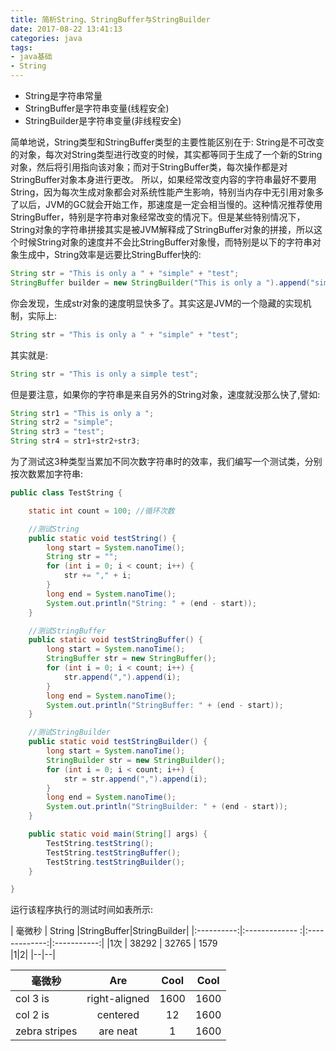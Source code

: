 ```yaml
---
title: 简析String、StringBuffer与StringBuilder
date: 2017-08-22 13:41:13
categories: java
tags:
- java基础
- String
---
```

- String是字符串常量
- StringBuffer是字符串变量(线程安全)
- StringBuilder是字符串变量(非线程安全)
  
简单地说，String类型和StringBuffer类型的主要性能区别在于: String是不可改变的对象，每次对String类型进行改变的时候，其实都等同于生成了一个新的String对象，然后将引用指向该对象；而对于StringBuffer类，每次操作都是对StringBuffer对象本身进行更改。
所以，如果经常改变内容的字符串最好不要用String，因为每次生成对象都会对系统性能产生影响，特别当内存中无引用对象多了以后，JVM的GC就会开始工作，那速度是一定会相当慢的。这种情况推荐使用StringBuffer，特别是字符串对象经常改变的情况下。但是某些特别情况下，String对象的字符串拼接其实是被JVM解释成了StringBuffer对象的拼接，所以这个时候String对象的速度并不会比StringBuffer对象慢，而特别是以下的字符串对象生成中，String效率是远要比StringBuffer快的:
```java
String str = "This is only a " + "simple" + "test";
StringBuffer builder = new StringBuilder("This is only a ").append("simple").append("test");
```
你会发现，生成str对象的速度明显快多了。其实这是JVM的一个隐藏的实现机制，实际上:
```java
String str = "This is only a " + "simple" + "test";
```
其实就是:
```java
String str = "This is only a simple test";
```
但是要注意，如果你的字符串是来自另外的String对象，速度就没那么快了,譬如:
```java
String str1 = "This is only a ";
String str2 = "simple";
String str3 = "test";
String str4 = str1+str2+str3;
```
为了测试这3种类型当累加不同次数字符串时的效率，我们编写一个测试类，分别按次数累加字符串:
```java
public class TestString {

    static int count = 100; //循环次数

    //测试String
    public static void testString() {
        long start = System.nanoTime();
        String str = "";
        for (int i = 0; i < count; i++) {
            str += "," + i;
        }
        long end = System.nanoTime();
        System.out.println("String: " + (end - start));
    }

    //测试StringBuffer
    public static void testStringBuffer() {
        long start = System.nanoTime();
        StringBuffer str = new StringBuffer();
        for (int i = 0; i < count; i++) {
            str.append(",").append(i);
        }
        long end = System.nanoTime();
        System.out.println("StringBuffer: " + (end - start));
    }

    //测试StringBuilder
    public static void testStringBuilder() {
        long start = System.nanoTime();
        StringBuilder str = new StringBuilder();
        for (int i = 0; i < count; i++) {
            str = str.append(",").append(i);
        }
        long end = System.nanoTime();
        System.out.println("StringBuilder: " + (end - start));
    }

    public static void main(String[] args) {
        TestString.testString();
        TestString.testStringBuffer();
        TestString.testStringBuilder();
    }

}
```
运行该程序执行的测试时间如表所示:

|  毫微秒    |  String  |StringBuffer|StringBuilder|
|:----------:|:------------- :|:-------------:|:-----------:|
|1次          |  38292           |  32765         |  1579           
|1|2|
|--|--|


| 毫微秒| Are | Cool |Cool |
| ------------- |:-----:| :-----:|:-----:|
| col 3 is | right-aligned | 1600 | 1600 |
| col 2 is | centered | 12 |1600 |
| zebra stripes | are neat | 1 |1600 |